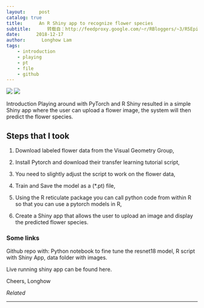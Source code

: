 ```yaml
---
layout:     post
catalog: true
title:      An R Shiny app to recognize flower species
subtitle:      转载自：http://feedproxy.google.com/~r/RBloggers/~3/R5Epi5bODKo/
date:      2018-12-17
author:      Longhow Lam
tags:
    - introduction
    - playing
    - pt
    - file
    - github
---
```






![](https://longhowlam.files.wordpress.com/2018/12/Selection_114.png?w=456)
![](https://longhowlam.files.wordpress.com/2018/12/Selection_114.png?w=456)

Introduction
Playing around with PyTorch and R Shiny resulted in a simple Shiny app where the user can upload a flower image, the system will then predict the flower species.

## Steps that I took

1. Download labeled flower data from the Visual Geometry Group,

1. Install Pytorch and download their transfer learning tutorial script,

1. You need to slightly adjust the script to work on the flower data,

1. Train and Save the model as a (*.pt) file, 

1. Using the R reticulate package you can call python code from within R so that you can use a pytorch models in R,

1. Create a Shiny app that allows the user to upload an image and display the predicted flower species.


### Some links

Github repo with: Python notebook to fine tune the resnet18 model, R script with Shiny App, data folder with images.

Live running shiny app can be found here. 

Cheers, Longhow


*Related*








---
